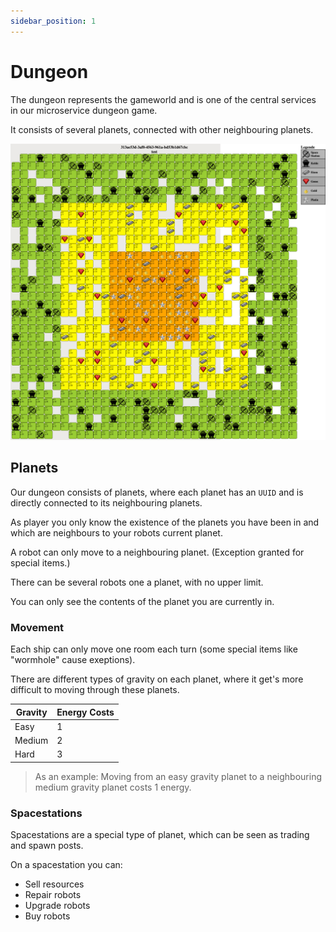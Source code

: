 ```yaml
---
sidebar_position: 1
---
```


# Dungeon

The dungeon represents the gameworld and is one of the central services in our microservice dungeon game.

It consists of several planets, connected with other neighbouring planets.

![Dungeon Example](/img/rules/dungeon.png)

## Planets

Our dungeon consists of planets, where each planet has an `UUID` and is directly connected to its neighbouring planets.

As player you only know the existence of the planets you have been in and which are neighbours to your robots current planet.

A robot can only move to a neighbouring planet. (Exception granted for special items.)

There can be several robots one a planet, with no upper limit.

You can only see the contents of the planet you are currently in.

### Movement

Each ship can only move one room each turn (some special items like "wormhole" cause exeptions).

There are different types of gravity on each planet, where it get's more difficult to moving through these planets.

| Gravity | Energy Costs |
| ------- | ------------ |
| Easy    | 1            |
| Medium  | 2            |
| Hard    | 3            |

> As an example: Moving from an easy gravity planet to a neighbouring medium gravity planet costs 1 energy.

### Spacestations

Spacestations are a special type of planet, which can be seen as trading and spawn posts.

On a spacestation you can:

- Sell resources
- Repair robots
- Upgrade robots
- Buy robots

